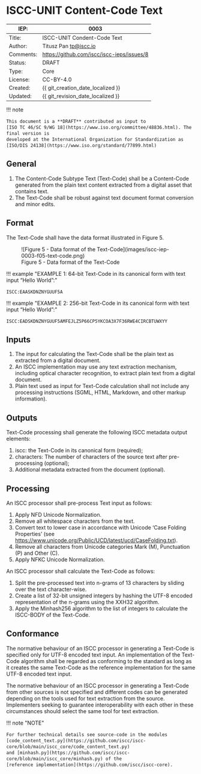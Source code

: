 # ISCC-UNIT Content-Code Text

| IEP:      | 0003                                       |
|-----------|--------------------------------------------|
| Title:    | ISCC-UNIT Condent-Code Text                |
| Author:   | Titusz Pan <tp@iscc.io>            |
| Comments: | https://github.com/iscc/iscc-ieps/issues/8 |
| Status:   | DRAFT                                      |
| Type:     | Core                                       |
| License:  | CC-BY-4.0                                  |
| Created:  | {{ git_creation_date_localized }}          |
| Updated:  | {{ git_revision_date_localized }}          |

!!! note

    This document is a **DRAFT** contributed as input to 
    [ISO TC 46/SC 9/WG 18](https://www.iso.org/committee/48836.html). The final version is 
    developed at the International Organization for Standardization as
    [ISO/DIS 24138](https://www.iso.org/standard/77899.html)

## General

1. The Content-Code Subtype Text (Text-Code) shall be a Content-Code generated from the plain text content extracted from a digital asset that contains text.
2. The Text-Code shall be robust against text document format conversion and minor edits.

## Format

The Text-Code shall have the data format illustrated in Figure 5.

<figure markdown>
  ![Figure 5 - Data format of the Text-Code](images/iscc-iep-0003-f05-text-code.png)
  <figcaption>Figure 5 - Data format of the Text-Code</figcaption>
</figure>


!!! example "EXAMPLE 1: 64-bit Text-Code in its canonical form with text input “Hello World”:"

    ISCC:EAASKDNZNYGUUF5A


!!! example "EXAMPLE 2: 256-bit Text-Code in its canonical form with text input “Hello World”:"

    ISCC:EADSKDNZNYGUUF5AMFEJLZ5P66CP5YKCOA3X7F36RWE4CIRCBTUWXYY

## Inputs

1. The input for calculating the Text-Code shall be the plain text as extracted from a digital document.
2. An ISCC implementation may use any text extraction mechanism, including optical character recognition, to extract plain text from a digital document.
3. Plain text used as input for Text-Code calculation shall not include any processing instructions (SGML, HTML, Markdown, and other markup information).

## Outputs

Text-Code processing shall generate the following ISCC metadata output elements:

1. iscc: the Text-Code in its canonical form (required);
2. characters: The number of characters of the source text after pre-processing (optional);
3. Additional metadata extracted from the document (optional).

## Processing

An ISCC processor shall pre-process Text input as follows:

1. Apply NFD Unicode Normalization.
2. Remove all whitespace characters from the text.
3. Convert text to lower case in accordance with Unicode ‘Case Folding Properties’ (see https://www.unicode.org/Public/UCD/latest/ucd/CaseFolding.txt). 
4. Remove all characters from Unicode categories Mark (M), Punctuation (P) and Other (C).
5. Apply NFKC Unicode Normalization.
 
An ISCC processor shall calculate the Text-Code as follows:

1. Split the pre-processed text into n-grams of 13 characters by sliding over the text character-wise.
2. Create a list of 32-bit unsigned integers by hashing the UTF-8 encoded representation of the n-grams using the XXH32 algorithm.
3. Apply the Minhash256 algorithm to the list of integers to calculate the ISCC-BODY of the Text-Code.

## Conformance

The normative behaviour of an ISCC processor in generating a Text-Code is specified only for UTF-8 
encoded text input. An implementation of the Text-Code algorithm shall be regarded as conforming to 
the standard as long as it creates the same Text-Code as the reference implementation for the same 
UTF-8 encoded text input.

The normative behaviour of an ISCC processor in generating a Text-Code from other sources is not 
specified and different codes can be generated depending on the tools used for text extraction from 
the source. Implementers seeking to guarantee interoperability with each other in these 
circumstances should select the same tool for text extraction.

!!! note "NOTE"

    For further technical details see source-code in the modules 
    [code_content_text.py](https://github.com/iscc/iscc-core/blob/main/iscc_core/code_content_text.py) 
    and [minhash.py](https://github.com/iscc/iscc-core/blob/main/iscc_core/minhash.py) of the 
    [reference implementation](https://github.com/iscc/iscc-core).
